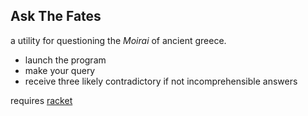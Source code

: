 ## Ask The Fates

a utility for questioning the *Moirai* of ancient greece.

 - launch the program
 - make your query
 - receive three likely contradictory if not incomprehensible answers

requires [racket](https://racket-lang.org)
